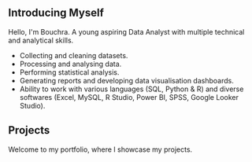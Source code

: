 ## Introducing Myself

Hello, I'm Bouchra. A young aspiring Data Analyst with multiple technical and analytical skills.

- Collecting and cleaning datasets.
- Processing and analysing data.
- Performing statistical analysis.
- Generating reports and developing data visualisation dashboards.
- Ability to work with various languages (SQL, Python & R) and diverse softwares (Excel, MySQL, R Studio, Power BI, SPSS, Google Looker Studio).

## Projects

Welcome to my portfolio, where I showcase my projects.
